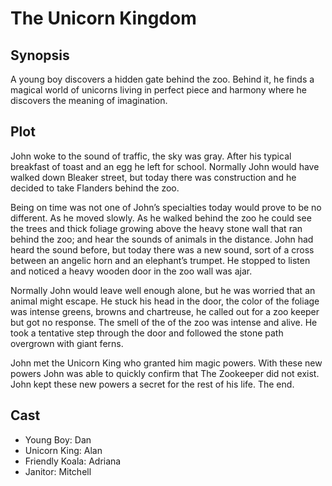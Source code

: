 # The Unicorn Kingdom

## Synopsis

A young boy discovers a hidden gate behind the zoo.
Behind it, he finds a magical world of unicorns living in perfect piece and harmony where he discovers the meaning of imagination.

## Plot

John woke to the sound of traffic, the sky was gray.
After his typical breakfast of toast and an egg he left for school.
Normally John would have walked down Bleaker street, but today there was construction and he decided to take Flanders behind the zoo.

Being on time was not one of John’s specialties today would prove to be no different.
As he moved slowly.
As he walked behind the zoo he could see the trees and thick foliage growing above the heavy stone wall that ran behind the zoo; and hear the sounds of animals in the distance.
John had heard the sound before, but today there was a new sound, sort of a cross between an angelic horn and an elephant’s trumpet.
He stopped to listen and noticed a heavy wooden door in the zoo wall was ajar.

Normally John would leave well enough alone, but he was worried that an animal might escape.
He stuck his head in the door, the color of the foliage was intense greens, browns and chartreuse, he called out for a zoo keeper but got no response.
The smell of the of the zoo was intense and alive.
He took a tentative step through the door and followed the stone path overgrown with giant ferns.

John met the Unicorn King who granted him magic powers. With these new powers John was able to quickly confirm that The Zookeeper did not exist. John kept these new powers a secret for the rest of his life.
The end.

## Cast

- Young Boy: Dan
- Unicorn King: Alan
- Friendly Koala: Adriana
- Janitor: Mitchell
